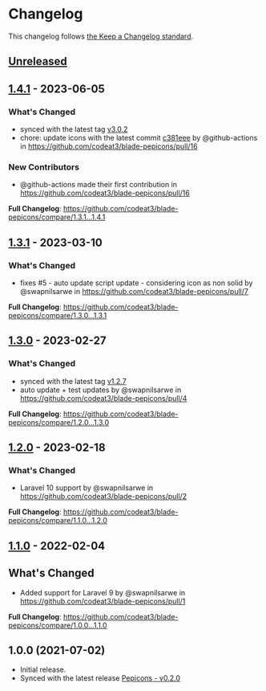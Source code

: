 # Changelog

This changelog follows [the Keep a Changelog standard](https://keepachangelog.com).

## [Unreleased](https://github.com/codeat3/blade-pepicons/compare/1.4.1...HEAD)

## [1.4.1](https://github.com/codeat3/blade-pepicons/compare/1.3.1...1.4.1) - 2023-06-05

### What's Changed

- synced with the latest tag [v3.0.2](https://github.com/CyCraft/pepicons/releases/tag/v3.0.2)
- chore: update icons with the latest commit [c381eee](https://github.com/CyCraft/pepicons/commit/c381eeefba59468a73a0e4a0a533154d257cc825) by @github-actions in https://github.com/codeat3/blade-pepicons/pull/16

### New Contributors

- @github-actions made their first contribution in https://github.com/codeat3/blade-pepicons/pull/16

**Full Changelog**: https://github.com/codeat3/blade-pepicons/compare/1.3.1...1.4.1

## [1.3.1](https://github.com/codeat3/blade-pepicons/compare/1.3.0...1.3.1) - 2023-03-10

### What's Changed

- fixes #5 - auto update script update - considering icon as non solid  by @swapnilsarwe in https://github.com/codeat3/blade-pepicons/pull/7

**Full Changelog**: https://github.com/codeat3/blade-pepicons/compare/1.3.0...1.3.1

## [1.3.0](https://github.com/codeat3/blade-pepicons/compare/1.2.0...1.3.0) - 2023-02-27

### What's Changed

- synced with the latest tag [v1.2.7](https://github.com/CyCraft/pepicons/releases/tag/v1.2.7)
- auto update + test updates by @swapnilsarwe in https://github.com/codeat3/blade-pepicons/pull/4

**Full Changelog**: https://github.com/codeat3/blade-pepicons/compare/1.2.0...1.3.0

## [1.2.0](https://github.com/codeat3/blade-pepicons/compare/1.1.0...1.2.0) - 2023-02-18

### What's Changed

- Laravel 10 support by @swapnilsarwe in https://github.com/codeat3/blade-pepicons/pull/2

**Full Changelog**: https://github.com/codeat3/blade-pepicons/compare/1.1.0...1.2.0

## [1.1.0](https://github.com/codeat3/blade-pepicons/compare/1.0.0...1.1.0) - 2022-02-04

## What's Changed

- Added support for Laravel 9 by @swapnilsarwe in https://github.com/codeat3/blade-pepicons/pull/1

**Full Changelog**: https://github.com/codeat3/blade-pepicons/compare/1.0.0...1.1.0

## 1.0.0 (2021-07-02)

- Initial release.
- Synced with the latest release [Pepicons - v0.2.0](https://github.com/CyCraft/pepicons/releases/tag/v0.2.0)
